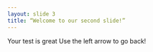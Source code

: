 ```yaml
---
layout: slide 3
title: “Welcome to our second slide!”
---
```

Your test is great
Use the left arrow to go back!

